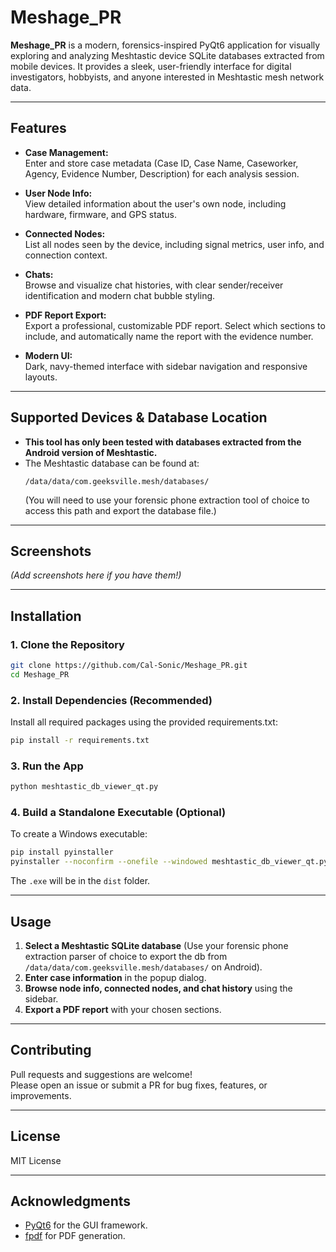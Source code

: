 # Meshage_PR

**Meshage_PR** is a modern, forensics-inspired PyQt6 application for visually exploring and analyzing Meshtastic device SQLite databases extracted from mobile devices. It provides a sleek, user-friendly interface for digital investigators, hobbyists, and anyone interested in Meshtastic mesh network data.

---

## Features

- **Case Management:**  
  Enter and store case metadata (Case ID, Case Name, Caseworker, Agency, Evidence Number, Description) for each analysis session.

- **User Node Info:**  
  View detailed information about the user's own node, including hardware, firmware, and GPS status.

- **Connected Nodes:**  
  List all nodes seen by the device, including signal metrics, user info, and connection context.

- **Chats:**  
  Browse and visualize chat histories, with clear sender/receiver identification and modern chat bubble styling.

- **PDF Report Export:**  
  Export a professional, customizable PDF report. Select which sections to include, and automatically name the report with the evidence number.

- **Modern UI:**  
  Dark, navy-themed interface with sidebar navigation and responsive layouts.

---

## Supported Devices & Database Location

- **This tool has only been tested with databases extracted from the Android version of Meshtastic.**
- The Meshtastic database can be found at:
  ```
  /data/data/com.geeksville.mesh/databases/
  ```
  (You will need to use your forensic phone extraction tool of choice to access this path and export the database file.)

---

## Screenshots

*(Add screenshots here if you have them!)*

---

## Installation

### 1. **Clone the Repository**
```bash
git clone https://github.com/Cal-Sonic/Meshage_PR.git
cd Meshage_PR
```

### 2. **Install Dependencies (Recommended)**
Install all required packages using the provided requirements.txt:
```bash
pip install -r requirements.txt
```

### 3. **Run the App**
```bash
python meshtastic_db_viewer_qt.py
```

### 4. **Build a Standalone Executable (Optional)**
To create a Windows executable:
```bash
pip install pyinstaller
pyinstaller --noconfirm --onefile --windowed meshtastic_db_viewer_qt.py
```
The `.exe` will be in the `dist` folder.

---

## Usage

1. **Select a Meshtastic SQLite database** (Use your forensic phone extraction parser of choice to export the db from `/data/data/com.geeksville.mesh/databases/` on Android).
2. **Enter case information** in the popup dialog.
3. **Browse node info, connected nodes, and chat history** using the sidebar.
4. **Export a PDF report** with your chosen sections.

---

## Contributing

Pull requests and suggestions are welcome!  
Please open an issue or submit a PR for bug fixes, features, or improvements.

---

## License

MIT License

---

## Acknowledgments


- [PyQt6](https://riverbankcomputing.com/software/pyqt/intro) for the GUI framework.
- [fpdf](https://pyfpdf.github.io/fpdf2/) for PDF generation. 